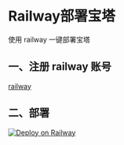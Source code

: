 # Railway部署宝塔

使用 railway 一键部署宝塔

## 一、注册 railway 账号

[railway](https://railway.app/)

## 二、部署

[![Deploy on Railway](https://railway.app/button.svg)](https://railway.app/new/template?template=https://github.com/AkashiCoin/baota-railway&envs=PORT&PORTDefault=8888&referralCode=IGBnmG)
